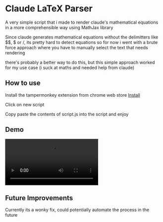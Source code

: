 # Claude LaTeX Parser

A very simple script that i made to render claude's mathematical equations in a more comprehensible way using MathJax library

Since claude generates mathematical equations without the delimitters like $$, $ or /, its pretty hard to detect equations so for now i went with a brute force approach where you have to manually select the text that needs rendering

there's probably a better way to do this, but this simple approach worked for my use case (i suck at maths and needed help from claude)

## How to use

Install the tampermonkey extension from chrome web store [Install](https://chromewebstore.google.com/detail/tampermonkey/dhdgffkkebhmkfjojejmpbldmpobfkfo?hl=en)

Click on new script

Copy paste the contents of script.js into the script and enjoy


## Demo

<video controls src="demo.mp4" title="Title"></video>


## Future Improvements

Currently its a wonky fix, could potentially automate the process in the future